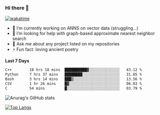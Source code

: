 ### Hi there 👋

[![wakatime](https://wakatime.com/badge/user/8906da98-c623-4aff-ac00-99cb42e09b38.svg)](https://wakatime.com/@8906da98-c623-4aff-ac00-99cb42e09b38)

- 🔭 I’m currently working on ANNS on vector data (struggling...)
- 🤔 I’m looking for help with graph-based approximate nearest neighbor search
- 💬 Ask me about any project listed on my repositories
- ⚡ Fun fact: loving ancient poetry


**Last 7 Days**
<!--START_SECTION:waka-->

```txt
C++        10 hrs 18 mins  ██████████▓░░░░░░░░░░░░░░   43.12 %
Python     7 hrs 37 mins   ████████░░░░░░░░░░░░░░░░░   31.85 %
Bash       3 hrs 14 mins   ███▒░░░░░░░░░░░░░░░░░░░░░   13.56 %
CSV        1 hr 26 mins    █▓░░░░░░░░░░░░░░░░░░░░░░░   06.03 %
C          54 mins         █░░░░░░░░░░░░░░░░░░░░░░░░   03.79 %
```

<!--END_SECTION:waka-->

![Anurag's GitHub stats](https://github-readme-stats.vercel.app/api?username=matchyc&count_private=true&show_icons=true&theme=vue)

[![Top Langs](https://github-readme-stats.vercel.app/api/top-langs/?username=matchyc&langs_count=4&&hide=perl,raku,html,javascript,shell,roff,prolog)](https://github.com/anuraghazra/github-readme-stats)
